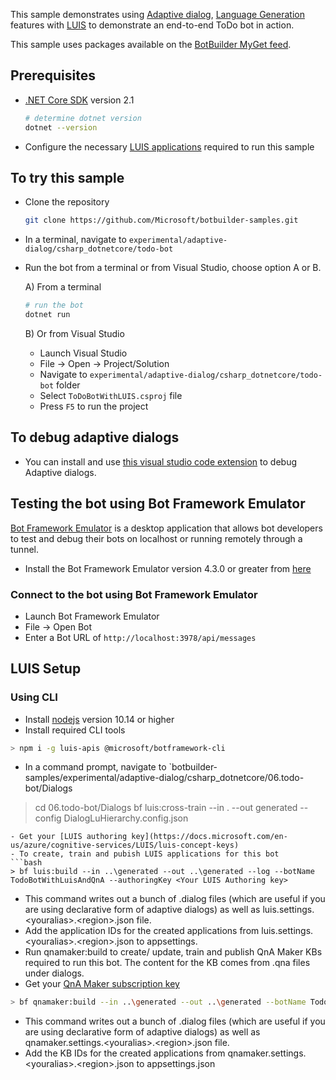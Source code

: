 ﻿This sample demonstrates using [Adaptive dialog][1],  [Language Generation][2] features with [LUIS][5] to demonstrate an end-to-end ToDo bot in action.

This sample uses packages available on the [BotBuilder MyGet feed][4].

## Prerequisites

- [.NET Core SDK](https://dotnet.microsoft.com/download) version 2.1

  ```bash
  # determine dotnet version
  dotnet --version
  ```
- Configure the necessary [LUIS applications](#LUIS-Setup) required to run this sample

## To try this sample

- Clone the repository

    ```bash
    git clone https://github.com/Microsoft/botbuilder-samples.git
    ```
- In a terminal, navigate to `experimental/adaptive-dialog/csharp_dotnetcore/todo-bot`
- Run the bot from a terminal or from Visual Studio, choose option A or B.

  A) From a terminal

  ```bash
  # run the bot
  dotnet run
  ```

  B) Or from Visual Studio

  - Launch Visual Studio
  - File -> Open -> Project/Solution
  - Navigate to `experimental/adaptive-dialog/csharp_dotnetcore/todo-bot` folder
  - Select `ToDoBotWithLUIS.csproj` file
  - Press `F5` to run the project

  
## To debug adaptive dialogs
- You can install and use [this visual studio code extension][extension] to debug Adaptive dialogs. 

## Testing the bot using Bot Framework Emulator

[Bot Framework Emulator](https://github.com/microsoft/botframework-emulator) is a desktop application that allows bot developers to test and debug their bots on localhost or running remotely through a tunnel.

- Install the Bot Framework Emulator version 4.3.0 or greater from [here](https://github.com/Microsoft/BotFramework-Emulator/releases)

### Connect to the bot using Bot Framework Emulator

- Launch Bot Framework Emulator
- File -> Open Bot
- Enter a Bot URL of `http://localhost:3978/api/messages`

## LUIS Setup
### Using CLI
- Install [nodejs][2] version 10.14 or higher
- Install required CLI tools
```bash
> npm i -g luis-apis @microsoft/botframework-cli
```
- In a command prompt, navigate to `botbuilder-samples/experimental/adaptive-dialog/csharp_dotnetcore/06.todo-bot/Dialogs
> cd 06.todo-bot/Dialogs
> bf luis:cross-train --in . --out generated --config DialogLuHierarchy.config.json
```
- Get your [LUIS authoring key](https://docs.microsoft.com/en-us/azure/cognitive-services/LUIS/luis-concept-keys)
- To create, train and pubish LUIS applications for this bot
```bash
> bf luis:build --in ..\generated --out ..\generated --log --botName TodoBotWithLuisAndQnA --authoringKey <Your LUIS Authoring key> 
```
- This command writes out a bunch of .dialog files (which are useful if you are using declarative form of adaptive dialogs) as well as luis.settings.\<youralias>.\<region>.json file. 
- Add the application IDs for the created applications from luis.settings.\<youralias>.\<region>.json to appsettings.
- Run qnamaker:build to create/ update, train and publish QnA Maker KBs required to run this bot. The content for the KB comes from .qna files under dialogs.
- Get your [QnA Maker subscription key](https://docs.microsoft.com/en-us/azure/cognitive-services/QnAMaker/how-to/set-up-qnamaker-service-azure#create-a-new-qna-maker-service)
```bash
> bf qnamaker:build --in ..\generated --out ..\generated --botName TodoBotWithLuisAndQnA --log --subscriptionKey <Your QnA subscription key>
```
- This command writes out a bunch of .dialog files (which are useful if you are using declarative form of adaptive dialogs) as well as qnamaker.settings.\<youralias>.\<region>.json file. 
- Add the KB IDs for the created applications from qnamaker.settings.\<youralias>.\<region>.json to appsettings.json

[1]:https://aka.ms/adaptive-dialogs
[2]:https://aka.ms/language-generation
[3]:../../../../samples/csharp_dotnetcore/06.using-cards
[4]:https://botbuilder.myget.org/gallery/botbuilder-declarative
[5]:https://luis.ai
[6]:#LUIS-Setup
[7]:https://github.com/Microsoft/botbuilder-tools
[8]:https://nodejs.org/en/
[9]:https://docs.microsoft.com/en-us/azure/cognitive-services/luis/luis-how-to-account-settings#authoring-key
[10]:https://docs.microsoft.com/en-us/azure/cognitive-services/luis/luis-concept-keys
[extension]:https://marketplace.visualstudio.com/items?itemName=tomlm.vscode-dialog-debugger